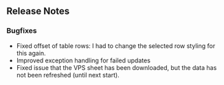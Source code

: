 ## Release Notes

### Bugfixes

- Fixed offset of table rows: I had to change the selected row styling for this again.
- Improved exception handling for failed updates
- Fixed issue that the VPS sheet has been downloaded, but the data has not been refreshed (until next start).